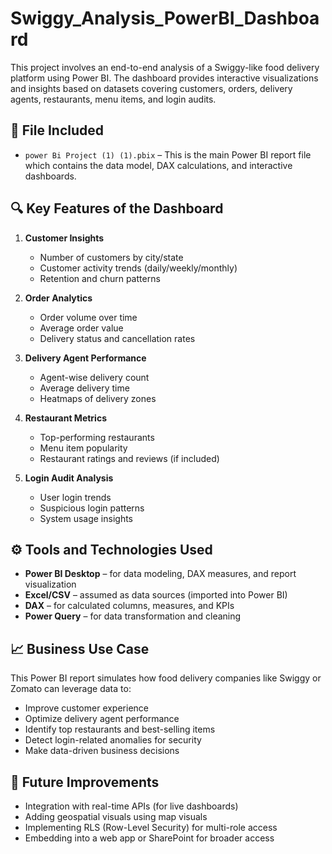 # Swiggy_Analysis_PowerBI_Dashboard
This project involves an end-to-end analysis of a Swiggy-like food delivery platform using Power BI. The dashboard provides interactive visualizations and insights based on datasets covering customers, orders, delivery agents, restaurants, menu items, and login audits.

## 📁 File Included

- `power Bi Project (1) (1).pbix` – This is the main Power BI report file which contains the data model, DAX calculations, and interactive dashboards.

## 🔍 Key Features of the Dashboard

1. **Customer Insights**
   - Number of customers by city/state
   - Customer activity trends (daily/weekly/monthly)
   - Retention and churn patterns

2. **Order Analytics**
   - Order volume over time
   - Average order value
   - Delivery status and cancellation rates

3. **Delivery Agent Performance**
   - Agent-wise delivery count
   - Average delivery time
   - Heatmaps of delivery zones

4. **Restaurant Metrics**
   - Top-performing restaurants
   - Menu item popularity
   - Restaurant ratings and reviews (if included)

5. **Login Audit Analysis**
   - User login trends
   - Suspicious login patterns
   - System usage insights

## ⚙️ Tools and Technologies Used

- **Power BI Desktop** – for data modeling, DAX measures, and report visualization
- **Excel/CSV** – assumed as data sources (imported into Power BI)
- **DAX** – for calculated columns, measures, and KPIs
- **Power Query** – for data transformation and cleaning

## 📈 Business Use Case

This Power BI report simulates how food delivery companies like Swiggy or Zomato can leverage data to:

- Improve customer experience
- Optimize delivery agent performance
- Identify top restaurants and best-selling items
- Detect login-related anomalies for security
- Make data-driven business decisions

## 🧠 Future Improvements

- Integration with real-time APIs (for live dashboards)
- Adding geospatial visuals using map visuals
- Implementing RLS (Row-Level Security) for multi-role access
- Embedding into a web app or SharePoint for broader access
